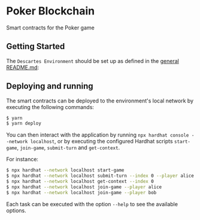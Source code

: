 # Poker Blockchain

Smart contracts for the Poker game

## Getting Started

The `Descartes Environment` should be set up as defined in the [general README.md](../README.md#Environment):


## Deploying and running

The smart contracts can be deployed to the environment's local network by executing the following commands:

```bash
$ yarn
$ yarn deploy
```

You can then interact with the application by running `npx hardhat console --network localhost`, or by executing the configured Hardhat scripts `start-game`, `join-game`, `submit-turn` and `get-context`.

For instance:

```bash
$ npx hardhat --network localhost start-game
$ npx hardhat --network localhost submit-turn --index 0 --player alice --data '["0x0000000000000003","0x0000000000000004"]'
$ npx hardhat --network localhost get-context --index 0
$ npx hardhat --network localhost join-game --player alice
$ npx hardhat --network localhost join-game --player bob
```

Each task can be executed with the option `--help` to see the available options.

